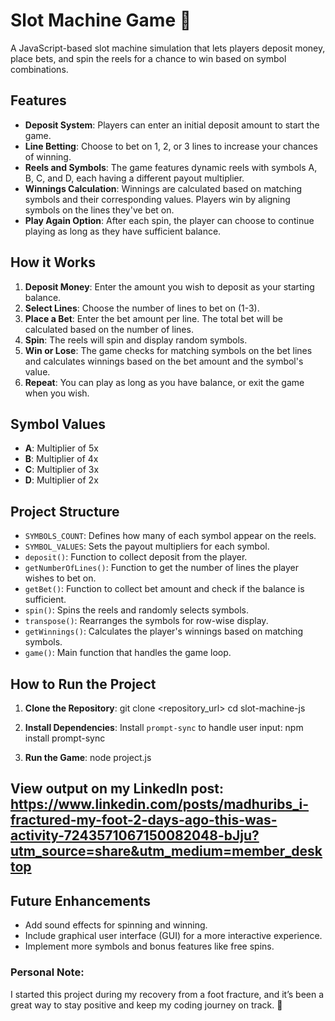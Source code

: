 # Slot Machine Game 🎰

A JavaScript-based slot machine simulation that lets players deposit money, place bets, and spin the reels for a chance to win based on symbol combinations.

## Features

- **Deposit System**: Players can enter an initial deposit amount to start the game.
- **Line Betting**: Choose to bet on 1, 2, or 3 lines to increase your chances of winning.
- **Reels and Symbols**: The game features dynamic reels with symbols A, B, C, and D, each having a different payout multiplier.
- **Winnings Calculation**: Winnings are calculated based on matching symbols and their corresponding values. Players win by aligning symbols on the lines they've bet on.
- **Play Again Option**: After each spin, the player can choose to continue playing as long as they have sufficient balance.

## How it Works

1. **Deposit Money**: Enter the amount you wish to deposit as your starting balance.
2. **Select Lines**: Choose the number of lines to bet on (1-3).
3. **Place a Bet**: Enter the bet amount per line. The total bet will be calculated based on the number of lines.
4. **Spin**: The reels will spin and display random symbols.
5. **Win or Lose**: The game checks for matching symbols on the bet lines and calculates winnings based on the bet amount and the symbol's value.
6. **Repeat**: You can play as long as you have balance, or exit the game when you wish.

## Symbol Values

- **A**: Multiplier of 5x
- **B**: Multiplier of 4x
- **C**: Multiplier of 3x
- **D**: Multiplier of 2x

## Project Structure

- `SYMBOLS_COUNT`: Defines how many of each symbol appear on the reels.
- `SYMBOL_VALUES`: Sets the payout multipliers for each symbol.
- `deposit()`: Function to collect deposit from the player.
- `getNumberOfLines()`: Function to get the number of lines the player wishes to bet on.
- `getBet()`: Function to collect bet amount and check if the balance is sufficient.
- `spin()`: Spins the reels and randomly selects symbols.
- `transpose()`: Rearranges the symbols for row-wise display.
- `getWinnings()`: Calculates the player's winnings based on matching symbols.
- `game()`: Main function that handles the game loop.

## How to Run the Project

1. **Clone the Repository**:
    git clone <repository_url>
    cd slot-machine-js


2. **Install Dependencies**:
   Install `prompt-sync` to handle user input: npm install prompt-sync

3. **Run the Game**:
    node project.js

## View output on my LinkedIn post: https://www.linkedin.com/posts/madhuribs_i-fractured-my-foot-2-days-ago-this-was-activity-7243571067150082048-bJju?utm_source=share&utm_medium=member_desktop

## Future Enhancements

- Add sound effects for spinning and winning.
- Include graphical user interface (GUI) for a more interactive experience.
- Implement more symbols and bonus features like free spins.

### Personal Note:

I started this project during my recovery from a foot fracture, and it’s been a great way to stay positive and keep my coding journey on track. 🎉


